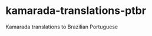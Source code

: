 kamarada-translations-ptbr
==========================

Kamarada translations to Brazilian Portuguese
